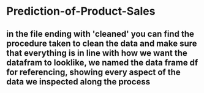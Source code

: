 # Prediction-of-Product-Sales
## in the file ending with 'cleaned' you can find the procedure taken to clean the data and make sure that everything is in line with how we want the datafram to looklike, we named the data frame df for referencing, showing every aspect of the data we inspected along the process
